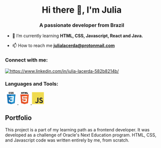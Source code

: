 <h1 align="center">Hi there 👋, I'm Julia</h1>
<h3 align="center">A passionate developer from Brazil</h3>

- 🌱 I’m currently learning **HTML, CSS, Javascript, React and Java.**

- 📫 How to reach me **julialacerda@protonmail.com**

<h3 align="left">Connect with me:</h3>
<p align="left">
<a href="https://linkedin.com/in/julia-lacerda-582b8214b/" target="blank"><img align="center" src="https://raw.githubusercontent.com/rahuldkjain/github-profile-readme-generator/master/src/images/icons/Social/linked-in-alt.svg" alt="https://www.linkedin.com/in/julia-lacerda-582b8214b/" height="30" width="40" /></a>
</p>

<h3 align="left">Languages and Tools:</h3>
<p align="left"> <a href="https://www.w3schools.com/css/" target="_blank" rel="noreferrer"> <img src="https://raw.githubusercontent.com/devicons/devicon/master/icons/css3/css3-original-wordmark.svg" alt="css3" width="40" height="40"/> </a> <a href="https://www.w3.org/html/" target="_blank" rel="noreferrer"> <img src="https://raw.githubusercontent.com/devicons/devicon/master/icons/html5/html5-original-wordmark.svg" alt="html5" width="40" height="40"/> </a> <a href="https://developer.mozilla.org/en-US/docs/Web/JavaScript" target="_blank" rel="noreferrer"> <img src="https://raw.githubusercontent.com/devicons/devicon/master/icons/javascript/javascript-original.svg" alt="javascript" width="40" height="40"/> </a> </p>

<h2>Portfolio</h2>
<p>This project is a part of my learning path as a frontend developer. It was developed as a challenge of Oracle's Next Education program. HTML, CSS, and Javascript code was written entirely by me, from scratch. </p> 
